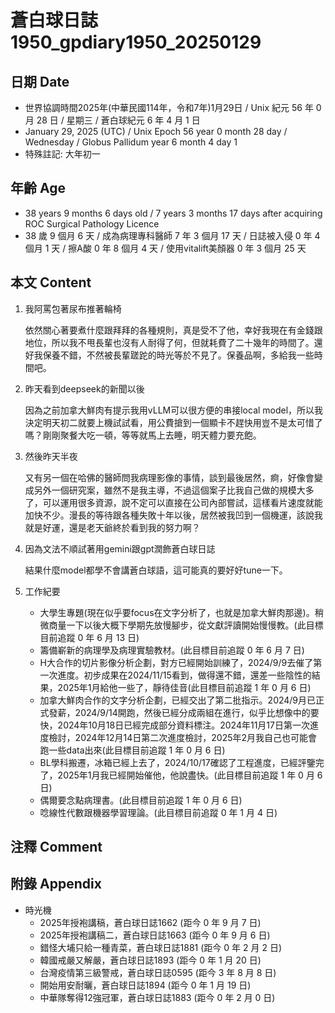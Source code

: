 [_metadata_:encoding]: - "utf-8"
[_metadata_:language]: - "zh-Hant-TW"
[_metadata_:fileformat]: - "markdown"
[_metadata_:MIME_type]: - "text/plain"
[_metadata_:markdown_version]: - "commonmark version 0.30"
[_metadata_:markdown_spec]: - "https://spec.commonmark.org/0.30/"

# 蒼白球日誌1950_gpdiary1950_20250129 #

## 日期 Date ##

* 世界協調時間2025年(中華民國114年，令和7年)1月29日 / Unix 紀元 56 年 0 月 28 日 / 星期三 / 蒼白球紀元 6 年 4 月 1 日
* January 29, 2025 (UTC) / Unix Epoch 56 year 0 month 28 day / Wednesday / Globus Pallidum year 6 month 4 day 1
* 特殊註記: 大年初一

## 年齡 Age ##

* 38 years 9 months 6 days old / 7 years 3 months 17 days after acquiring ROC Surgical Pathology Licence
* 38 歲 9 個月 6 天 / 成為病理專科醫師 7 年 3 個月 17 天 / 日誌被入侵 0 年 4 個月 1 天 / 擦A酸 0 年 8 個月 4 天 / 使用vitalift美顏器 0 年 3 個月 25 天

## 本文 Content ##

1. 我阿罵包著尿布推著輪椅

    依然關心著要煮什麼跟拜拜的各種規則，真是受不了他，幸好我現在有金錢跟地位，所以我不甩長輩也沒有人耐得了何，但就耗費了二十幾年的時間了。還好我保養不錯，不然被長輩蹉跎的時光等於不見了。保養品啊，多給我一些時間吧。

2. 昨天看到deepseek的新聞以後

    因為之前加拿大鮮肉有提示我用vLLM可以很方便的串接local model，所以我決定明天初二就要上機試試看，用公費搶到一個顯卡不趕快用豈不是太可惜了嗎？剛剛聚餐大吃一頓，等等就馬上去睡，明天體力要充飽。

3. 然後昨天半夜

    又有另一個在哈佛的醫師問我病理影像的事情，談到最後居然，痾，好像會變成另外一個研究案，雖然不是我主導，不過這個案子比我自己做的規模大多了，可以運用很多資源，說不定可以直接在公司內部嘗試，這樣看片速度就能加快不少。漫長的等待跟各種失敗十年以後，居然被我凹到一個機運，該說我就是好運，還是老天爺終於看到我的努力啊？

4. 因為文法不順試著用gemini跟gpt潤飾蒼白球日誌

    結果什麼model都學不會講蒼白球語，這可能真的要好好tune一下。

5. 工作紀要

    - 大學生專題(現在似乎要focus在文字分析了，也就是加拿大鮮肉那邊)。稍微商量一下以後大概下學期先放慢腳步，從文獻評讀開始慢慢教。(此目標目前追蹤 0 年 6 月 13 日)
    - 籌備嶄新的病理學及病理實驗教材。(此目標目前追蹤 0 年 6 月 7 日)
    - H大合作的切片影像分析企劃，對方已經開始訓練了，2024/9/9去催了第一次進度。初步成果在2024/11/15看到，做得還不錯，還差一些陰性的結果，2025年1月給他一些了，靜待佳音(此目標目前追蹤 1 年 0 月 6 日)
    - 加拿大鮮肉合作的文字分析企劃，已經交出了第二批指示。2024/9月已正式發薪，2024/9/14開跑，然後已經分成兩組在進行，似乎比想像中的要快，2024年10月18日已經完成部分資料標注。2024年11月17日第一次進度檢討，2024年12月14日第二次進度檢討，2025年2月我自己也可能會跑一些data出來(此目標目前追蹤 1 年 0 月 6 日)
    - BL學科搬遷，冰箱已經上去了，2024/10/17確認了工程進度，已經評鑒完了，2025年1月我已經開始催他，他說盡快。(此目標目前追蹤 1 年 0 月 6 日)
    - 偶爾要念點病理書。(此目標目前追蹤 1 年 0 月 6 日)
    - 唸線性代數跟機器學習理論。(此目標目前追蹤 0 年 1 月 4 日)

## 注釋 Comment ##


## 附錄 Appendix ##

* 時光機
    - 2025年授袍講稿，蒼白球日誌1662 (距今 0 年 9 月 7 日)
    - 2025年授袍講稿二，蒼白球日誌1663 (距今 0 年 9 月 6 日)
    - 錯怪大埔只給一種青菜，蒼白球日誌1881 (距今 0 年 2 月 2 日)
    - 韓國戒嚴又解嚴，蒼白球日誌1893 (距今 0 年 1 月 20 日)
    - 台灣疫情第三級警戒，蒼白球日誌0595 (距今 3 年 8 月 8 日)
    - 開始用安耐曬，蒼白球日誌1894 (距今 0 年 1 月 19 日)
    - 中華隊奪得12強冠軍，蒼白球日誌1883 (距今 0 年 2 月 0 日)
